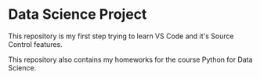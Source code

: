 # Data Science Project

This repository is my first step trying to learn VS Code and it's Source Control features.

This repository also contains my homeworks for the course Python for Data Science.
